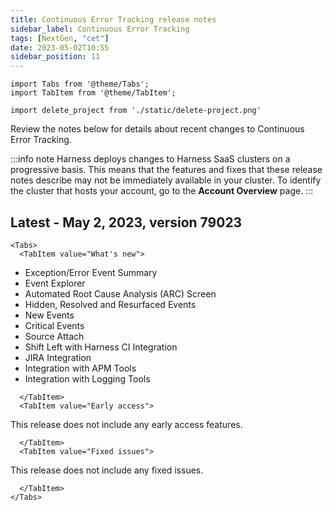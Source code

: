 ```yaml
---
title: Continuous Error Tracking release notes
sidebar_label: Continuous Error Tracking
tags: [NextGen, "cet"]
date: 2023-05-02T10:55
sidebar_position: 11
---
```

```mdx-code-block
import Tabs from '@theme/Tabs';
import TabItem from '@theme/TabItem';
```
```mdx-code-block
import delete_project from './static/delete-project.png'
```
Review the notes below for details about recent changes to Continuous Error Tracking.

:::info note
Harness deploys changes to Harness SaaS clusters on a progressive basis. This means that the features and fixes that these release notes describe may not be immediately available in your cluster. To identify the cluster that hosts your account, go to the **Account Overview** page.
:::

## Latest - May 2, 2023, version 79023

```mdx-code-block
<Tabs>
  <TabItem value="What's new">
```
* Exception/Error Event Summary 
* Event Explorer
* Automated Root Cause Analysis (ARC) Screen
* Hidden, Resolved and Resurfaced Events
* New Events
* Critical Events
* Source Attach
* Shift Left with Harness CI Integration
* JIRA Integration
* Integration with APM Tools
* Integration with Logging Tools

```mdx-code-block
  </TabItem>
  <TabItem value="Early access">
```

This release does not include any early access features.

```mdx-code-block
  </TabItem>
  <TabItem value="Fixed issues">
```
This release does not include any fixed issues.

```mdx-code-block
  </TabItem>
</Tabs>
```


